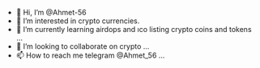 - 👋 Hi, I’m @Ahmet-56
- 👀 I’m interested in crypto currencies.
- 🌱 I’m currently learning  airdops and ıco listing crypto coins and tokens ...
- 💞️ I’m looking to collaborate on crypto ...
- 📫 How to reach me telegram @Ahmet_56 ...

<!---
Ahmet-56/Ahmet-56 is a ✨ special ✨ repository because its `README.md` (this file) appears on your GitHub profile.
You can click the Preview link to take a look at your changes.
